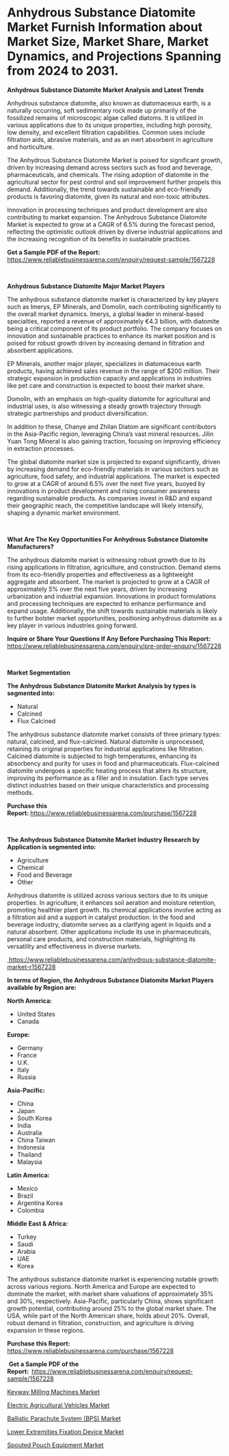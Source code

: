 <p><h1>Anhydrous Substance Diatomite Market Furnish Information about Market Size, Market Share, Market Dynamics, and Projections Spanning from 2024 to 2031.</h1></p><p><strong>Anhydrous Substance Diatomite Market Analysis and Latest Trends</strong></p>
<p><p>Anhydrous substance diatomite, also known as diatomaceous earth, is a naturally occurring, soft sedimentary rock made up primarily of the fossilized remains of microscopic algae called diatoms. It is utilized in various applications due to its unique properties, including high porosity, low density, and excellent filtration capabilities. Common uses include filtration aids, abrasive materials, and as an inert absorbent in agriculture and horticulture.</p><p>The Anhydrous Substance Diatomite Market is poised for significant growth, driven by increasing demand across sectors such as food and beverage, pharmaceuticals, and chemicals. The rising adoption of diatomite in the agricultural sector for pest control and soil improvement further propels this demand. Additionally, the trend towards sustainable and eco-friendly products is favoring diatomite, given its natural and non-toxic attributes.</p><p>Innovation in processing techniques and product development are also contributing to market expansion. The Anhydrous Substance Diatomite Market is expected to grow at a CAGR of 6.5% during the forecast period, reflecting the optimistic outlook driven by diverse industrial applications and the increasing recognition of its benefits in sustainable practices.</p></p>
<p><strong>Get a Sample PDF of the Report:&nbsp;</strong> <a href="https://www.reliablebusinessarena.com/enquiry/request-sample/1567228">https://www.reliablebusinessarena.com/enquiry/request-sample/1567228</a></p>
<p>&nbsp;</p>
<p><strong>Anhydrous Substance Diatomite Major Market Players</strong></p>
<p><p>The anhydrous substance diatomite market is characterized by key players such as Imerys, EP Minerals, and Domolin, each contributing significantly to the overall market dynamics. Imerys, a global leader in mineral-based specialties, reported a revenue of approximately €4.3 billion, with diatomite being a critical component of its product portfolio. The company focuses on innovation and sustainable practices to enhance its market position and is poised for robust growth driven by increasing demand in filtration and absorbent applications.</p><p>EP Minerals, another major player, specializes in diatomaceous earth products, having achieved sales revenue in the range of $200 million. Their strategic expansion in production capacity and applications in industries like pet care and construction is expected to boost their market share. </p><p>Domolin, with an emphasis on high-quality diatomite for agricultural and industrial uses, is also witnessing a steady growth trajectory through strategic partnerships and product diversification. </p><p>In addition to these, Chanye and Zhilan Diatom are significant contributors in the Asia-Pacific region, leveraging China’s vast mineral resources. Jilin Yuan Tong Mineral is also gaining traction, focusing on improving efficiency in extraction processes.</p><p>The global diatomite market size is projected to expand significantly, driven by increasing demand for eco-friendly materials in various sectors such as agriculture, food safety, and industrial applications. The market is expected to grow at a CAGR of around 6.5% over the next five years, buoyed by innovations in product development and rising consumer awareness regarding sustainable products. As companies invest in R&D and expand their geographic reach, the competitive landscape will likely intensify, shaping a dynamic market environment.</p></p>
<p>&nbsp;</p>
<p><strong>What Are The Key Opportunities For Anhydrous Substance Diatomite Manufacturers?</strong></p>
<p><p>The anhydrous diatomite market is witnessing robust growth due to its rising applications in filtration, agriculture, and construction. Demand stems from its eco-friendly properties and effectiveness as a lightweight aggregate and absorbent. The market is projected to grow at a CAGR of approximately 5% over the next five years, driven by increasing urbanization and industrial expansion. Innovations in product formulations and processing techniques are expected to enhance performance and expand usage. Additionally, the shift towards sustainable materials is likely to further bolster market opportunities, positioning anhydrous diatomite as a key player in various industries going forward.</p></p>
<p><strong>Inquire or Share Your Questions If Any Before Purchasing This Report:</strong> <a href="https://www.reliablebusinessarena.com/enquiry/pre-order-enquiry/1567228">https://www.reliablebusinessarena.com/enquiry/pre-order-enquiry/1567228</a></p>
<p>&nbsp;</p>
<p><strong>Market Segmentation</strong></p>
<p><strong>The Anhydrous Substance Diatomite Market Analysis by types is segmented into:</strong></p>
<p><ul><li>Natural</li><li>Calcined</li><li>Flux Calcined</li></ul></p>
<p><p>The anhydrous substance diatomite market consists of three primary types: natural, calcined, and flux-calcined. Natural diatomite is unprocessed, retaining its original properties for industrial applications like filtration. Calcined diatomite is subjected to high temperatures, enhancing its absorbency and purity for uses in food and pharmaceuticals. Flux-calcined diatomite undergoes a specific heating process that alters its structure, improving its performance as a filler and in insulation. Each type serves distinct industries based on their unique characteristics and processing methods.</p></p>
<p><strong>Purchase this Report:&nbsp;</strong><a href="https://www.reliablebusinessarena.com/purchase/1567228">https://www.reliablebusinessarena.com/purchase/1567228</a></p>
<p>&nbsp;</p>
<p><strong>The Anhydrous Substance Diatomite Market Industry Research by Application is segmented into:</strong></p>
<p><ul><li>Agriculture</li><li>Chemical</li><li>Food and Beverage</li><li>Other</li></ul></p>
<p><p>Anhydrous diatomite is utilized across various sectors due to its unique properties. In agriculture, it enhances soil aeration and moisture retention, promoting healthier plant growth. Its chemical applications involve acting as a filtration aid and a support in catalyst production. In the food and beverage industry, diatomite serves as a clarifying agent in liquids and a natural absorbent. Other applications include its use in pharmaceuticals, personal care products, and construction materials, highlighting its versatility and effectiveness in diverse markets.</p></p>
<p><a href="https://www.reliablebusinessarena.com/anhydrous-substance-diatomite-market-r1567228">&nbsp;https://www.reliablebusinessarena.com/anhydrous-substance-diatomite-market-r1567228</a></p>
<p><strong>In terms of Region, the Anhydrous Substance Diatomite Market Players available by Region are:</strong></p>
<p>
    <p> <strong> North America: </strong>
        <ul>
            <li>United States</li>
            <li>Canada</li>
        </ul>
        </p> 
    <p> <strong> Europe: </strong>
        <ul>
            <li>Germany</li>
            <li>France</li>
            <li>U.K.</li>
            <li>Italy</li>
            <li>Russia</li>
        </ul>
        </p> 
    <p> <strong> Asia-Pacific: </strong>
        <ul>
            <li>China</li>
            <li>Japan</li>
            <li>South Korea</li>
            <li>India</li>
            <li>Australia</li>
            <li>China Taiwan</li>
            <li>Indonesia</li>
            <li>Thailand</li>
            <li>Malaysia</li>
        </ul>
        </p> 
    <p> <strong> Latin America: </strong>
        <ul>
            <li>Mexico</li>
            <li>Brazil</li>
            <li>Argentina Korea</li>
            <li>Colombia</li>
        </ul>
        </p> 
    <p> <strong> Middle East & Africa: </strong>
        <ul>
            <li>Turkey</li>
            <li>Saudi</li>
            <li>Arabia</li>
            <li>UAE</li>
            <li>Korea</li>
        </ul>
    </p>
    </p>
<p><p>The anhydrous substance diatomite market is experiencing notable growth across various regions. North America and Europe are expected to dominate the market, with market share valuations of approximately 35% and 30%, respectively. Asia-Pacific, particularly China, shows significant growth potential, contributing around 25% to the global market share. The USA, while part of the North American share, holds about 20%. Overall, robust demand in filtration, construction, and agriculture is driving expansion in these regions.</p></p>
<p><strong>Purchase this Report: </strong><a href="https://www.reliablebusinessarena.com/purchase/1567228">https://www.reliablebusinessarena.com/purchase/1567228</a></p>
<p>&nbsp;<strong>Get a Sample PDF of the Report:&nbsp;&nbsp;</strong><a href="https://www.reliablebusinessarena.com/enquiry/request-sample/1567228">https://www.reliablebusinessarena.com/enquiry/request-sample/1567228</a></p>
<p><strong></strong></p>
<p><p><a href="https://www.linkedin.com/pulse/what-driving-global-keyway-milling-machines-market-dive-trends-nicdf?trackingId=KlNp4BUwQ2ShSuGjQE895Q%3D%3D">Keyway Milling Machines Market</a></p><p><a href="https://www.linkedin.com/pulse/global-electric-agricultural-vehicles-industry-analysis-61e9e?trackingId=gDkUjaMERyeeQ6bl0WDUjA%3D%3D">Electric Agricultural Vehicles Market</a></p><p><a href="https://medium.com/@richgillespie90/emerging-opportunities-and-challenges-in-the-global-ballistic-parachute-system-bps-market-2024-735a201ac86e">Ballistic Parachute System (BPS) Market</a></p><p><a href="https://github.com/julyju69/Market-Research-Report-List-5/blob/main/lower-extremities-fixation-device-market.md">Lower Extremities Fixation Device Market</a></p><p><a href="https://medium.com/@richgillespie90/how-regional-markets-are-adapting-to-spouted-pouch-equipment-market-innovations-2b96111f1ea4?postPublishedType=repub">Spouted Pouch Equipment Market</a></p></p>